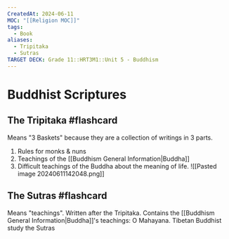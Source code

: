 ```yaml
---
CreatedAt: 2024-06-11
MOC: "[[Religion MOC]]"
tags:
  - Book
aliases:
  - Tripitaka
  - Sutras
TARGET DECK: Grade 11::HRT3M1::Unit 5 - Buddhism
---
```


# Buddhist Scriptures

## The Tripitaka #flashcard 
Means "3 Baskets" because they are a collection of writings in 3 parts.
1. Rules for monks & nuns
2. Teachings of the [[Buddhism General Information|Buddha]]
3. Difficult teachings of the Buddha about the meaning of life.
![[Pasted image 20240611142048.png]]
<!--ID: 1718200311898-->


## The Sutras #flashcard 
Means "teachings". Written after the Tripitaka. Contains the [[Buddhism General Information|Buddha]]'s teachings: O Mahayana.
Tibetan Buddhist study the Sutras
<!--ID: 1718200311900-->
